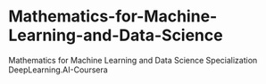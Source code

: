 # Mathematics-for-Machine-Learning-and-Data-Science
Mathematics for Machine Learning and Data Science Specialization DeepLearning.AI-Coursera
